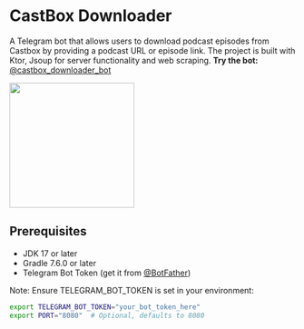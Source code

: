 # CastBox Downloader
A Telegram bot that allows users to download podcast episodes from Castbox by providing a podcast URL or episode link.
The project is built with Ktor, Jsoup for server functionality and web scraping.
**Try the bot:** [@castbox_downloader_bot](https://t.me/castbox_downloader_bot) 

<img src="https://github.com/user-attachments/assets/d7ab2a12-bd5c-47d1-af8d-c567c85b30bb" width="220" style="display: inline-block; margin-right: 10px;"/>



## Prerequisites
- JDK 17 or later
- Gradle 7.6.0 or later
- Telegram Bot Token (get it from [@BotFather](https://t.me/botfather))

Note: Ensure TELEGRAM_BOT_TOKEN is set in your environment:
```bash
export TELEGRAM_BOT_TOKEN="your_bot_token_here"
export PORT="8080"  # Optional, defaults to 8080
```
